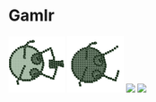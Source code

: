 # Gamlr

<img src="https://github.com/Gamlr/ZombieAnts/raw/main/2013-2014_base/Animations/Player/Default/000.png"> <img src="https://github.com/Gamlr/ZombieAnts/raw/main/2013-2014_base/Animations/Monster/Default/000.png">
<img src="https://github.com/Gamlr/Suckie/raw/master/Vida.png">
<img src="https://github.com/Gamlr/dark-shape/raw/main/Animations/Player/Default/000.png">
